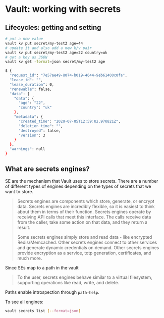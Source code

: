 # Vault: working with secrets

## Lifecycles: getting and setting

```sh
# put a new value
vault kv put secret/my-test2 age=44
# update it and also add a new k/v pair
vault kv put secret/my-test2 age=22 country=uk
# get a key as JSON
vault kv get -format=json secret/my-test2 age

$ {
  "request_id": "7e57ae49-8074-b019-4644-9eb61400c0fa",
  "lease_id": "",
  "lease_duration": 0,
  "renewable": false,
  "data": {
    "data": {
      "age": "22",
      "country": "uk"
    },
    "metadata": {
      "created_time": "2020-07-05T12:59:02.970821Z",
      "deletion_time": "",
      "destroyed": false,
      "version": 3
    }
  },
  "warnings": null
}
```

## What are secrets engines?

SE are the mechanism that Vault uses to store secrets. There are a number of different types of engines depending on the types of secrets that we want to store.

> Secrets engines are components which store, generate, or encrypt data. Secrets engines are incredibly flexible, so it is easiest to think about them in terms of their function. Secrets engines operate by receiving API calls that meet this interface. The calls receive data from the caller, take some action on that data, and they return a result.
>
> Some secrets engines simply store and read data - like encrypted Redis/Memcached. Other secrets engines connect to other services and generate dynamic credentials on demand. Other secrets engines provide encryption as a service, totp generation, certificates, and much more.

Since SEs map to a path in the vault

> To the user, secrets engines behave similar to a virtual filesystem, supporting operations like read, write, and delete.

Paths enable introspection through `path-help`.

To see all engines:

```sh
vault secrets list [--format=json]
```
